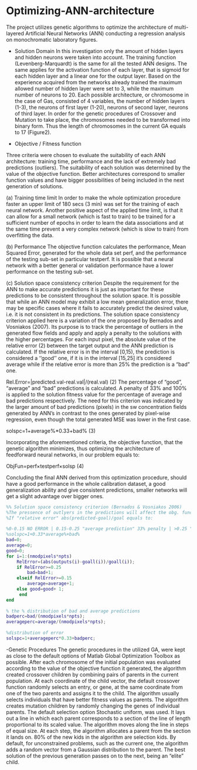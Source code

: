 # Optimizing-ANN-architecture
The project utilizes genetic algorithms to optimize the architecture of multi-layered Artificial Neural Networks (ANN) conducting a regression analysis on monochromatic laboratory figures.

- Solution Domain
In this investigation only the amount of hidden layers and hidden neurons were taken into account. The training function (Levenberg-Marquardt) is the same for all the tested ANN designs. The same applies for the activation function of each layer, that is sigmoid for each hidden layer and a linear one for the output layer. Based on the experience acquired from the networks already trained the maximum allowed number of hidden layer were set to 3, while the maximum number of neurons to 20. Each possible architecture, or chromosome in the case of Gas, consisted of 4 variables, the number of hidden layers (1-3), the neurons of first layer (1-20), neurons of second layer, neurons of third layer. In order for the genetic procedures of Crossover and Mutation to take place, the chromosomes needed to be transformed into binary form. Thus the length of chromosomes in the current GA equals to 17 (Figure2).

- Objective / Fitness function

Three criteria were chosen to evaluate the suitability of each ANN architecture: training time, performance and the lack of extremely bad predictions (outliers). The suitability of each solution was determined by the value of the objective function. Better architectures correspond to smaller function values and have bigger possibilities of being included in the next generation of solutions.

(a) Training time limit
In order to make the whole optimization procedure faster an upper limit of 180 secs (3 min) was set for the training of each neural network. Another positive aspect of the applied time limit, is that it can allow for a small network (which is fast to train) to be trained for a sufficient number of epochs in order to learn the data associations and at the same time prevent a very complex network (which is slow to train) from overfitting the data.

(b) Performance
The objective function calculates the performance, Mean Squared Error, generated for the whole data set perf, and the performance of the testing sub-set in particular testperf.  It is possible that a neural network with a better general or validation performance have a lower performance on the testing sub-set. 

(c) Solution space consistency criterion
Despite the requirement for the ANN to make accurate predictions it is just as important for these predictions to be consistent throughout the solution space. It is possible that while an ANN model may exhibit a low mean generalization error, there may be specific cases where it fails to accurately predict the desired value, i.e. it is not consistent in its predictions. The solution space consistency criterion applied here is a variation of the one proposed by Bernados and Vosniakos (2007). Its purpose is to track the percentage of outliers in the generated flow fields and apply and apply a penalty to the solutions with the higher percentages.
For each input pixel, the absolute value of the relative error (2) between the target output and the ANN prediction is calculated. If the relative error is in the interval [0,15), the prediction is considered a ‘‘good’’ one, if it is in the interval [15,25] it’s considered average while if the relative error is more than 25% the prediction is a “bad” one.

Rel.Error=|predicted.val-real.val|/(real.val)  (2)
The percentage of “good”, “average” and “bad” predictions is calculated. A penalty of 33% and 100% is applied to the solution fitness value for the percentage of average and bad predictions respectively. The need for this criterion was indicated by the larger amount of bad predictions (pixels) in the sw concentration fields generated by ANN’s in contrast to the ones generated by pixel-wise regression, even though the total generated MSE was lower in the first case.

solspc=1+average%*0.33+bad% (3)

Incorporating the aforementioned criteria, the objective function, that the genetic algorithm minimizes, thus optimizing the architecture of feedforward neural networks, in our problem equals to:

ObjFun=perf×testperf×solsp (4)

Concluding the final ANN derived from this optimization procedure, should have a good performance in the whole calibration dataset, a good generalization ability and give consistent predictions, smaller networks will get a slight advantage over bigger ones. 
```Matlab
%% Solution space consistency criterion (Bernados & Vosniakos 2006)
%The pressence of outlyers in the predictions will affect the obg. function
%If "relative error" abs(predicted-goal)/goal equals to:
 
%0-0.15 NO ERROR | 0.15-0.25 "average prediction" 33% penalty | >0.25 "bad prediction" 100% penalty
%solspc=1+0.33*average%+bad%
bad=0;
average=0;
good=0;
for i=1:(nmodpixels*npts)
    RelError=(abs(outputs(i)-goall(i))/goall(i));
    if RelError>=0.25
        bad=bad+1;
    elseif RelError>=0.15
        average=average+1;  
    else good=good+ 1;
     end
end
 
% the % distribution of bad and average predictions
badperc=bad/(nmodpixels*npts);
averageperc=average/(nmodpixels*npts);
 
%distribution of error
solspc=1+averageperc*0.33+badperc;
```
-Genetic Procedures
The genetic procedures in the utilized GA, were kept as close to the default options of Matlab Global Optimization Toolbox as possible. After each chromosome of the initial population was evaluated according to the value of the objective function it generated, the algorithm created crossover children by combining pairs of parents in the current population. At each coordinate of the child vector, the default crossover function randomly selects an entry, or gene, at the same coordinate from one of the two parents and assigns it to the child. The algorithm usually selects individuals that have better fitness values as parents. The algorithm creates mutation children by randomly changing the genes of individual parents. The default selection option Stochastic uniform, was used. It lays out a line in which each parent corresponds to a section of the line of length proportional to its scaled value. The algorithm moves along the line in steps of equal size. At each step, the algorithm allocates a parent from the section it lands on. 80% of the new kids in the algorithm are selection kids. By default, for unconstrained problems, such as the current one, the algorithm adds a random vector from a Gaussian distribution to the parent. The best solution of the previous generation passes on to the next, being an “elite” child. 

